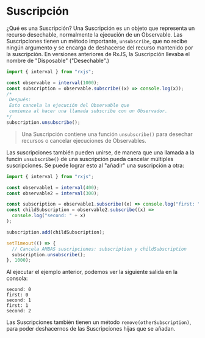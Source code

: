 # Suscripción

¿Qué es una Suscripción? Una Suscripción es un objeto que representa un recurso desechable, normalmente la ejecución de un Observable. Las Suscripciones tienen un método importante, `unsubscribe`, que no recibe ningún argumento y se encarga de deshacerse del recurso mantenido por la suscripción. En versiones anteriores de RxJS, la Suscripción llevaba el nombre de "Disposable" ("Desechable".)

```javascript
import { interval } from "rxjs";

const observable = interval(1000);
const subscription = observable.subscribe((x) => console.log(x));
/* 
 Después:
 Esto cancela la ejecución del Observable que 
 comienza al hacer una llamada subscribe con un Observador.
*/
subscription.unsubscribe();
```

> Una Suscripción contiene una función `unsubscribe()` para desechar recursos o cancelar ejecuciones de Observables.

Las suscripciones también pueden unirse, de manera que una llamada a la funcin `unsubscribe()` de una suscripción pueda cancelar múltiples suscripciones. Se puede lograr esto al "añadir" una suscripción a otra:

```javascript
import { interval } from "rxjs";

const observable1 = interval(400);
const observable2 = interval(300);

const subscription = observable1.subscribe((x) => console.log("first: " + x));
const childSubscription = observable2.subscribe((x) =>
  console.log("second: " + x)
);

subscription.add(childSubscription);

setTimeout(() => {
  // Cancela AMBAS suscripciones: subscription y childSubscription
  subscription.unsubscribe();
}, 1000);
```

Al ejecutar el ejemplo anterior, podemos ver la siguiente salida en la consola:

```
second: 0
first: 0
second: 1
first: 1
second: 2
```

Las Suscripciones también tienen un método `remove(otherSubscription)`, para poder deshacernos de las Suscripciones hijas que se añadan.
